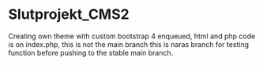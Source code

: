 # Slutprojekt_CMS2

Creating own theme with custom bootstrap 4 enqueued, html and php code is on index.php, this is not the main branch this is naras branch for testing function before pushing to the stable main branch.
